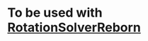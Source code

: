 # To be used with [RotationSolverReborn](https://github.com/FFXIV-CombatReborn/RotationSolverReborn)